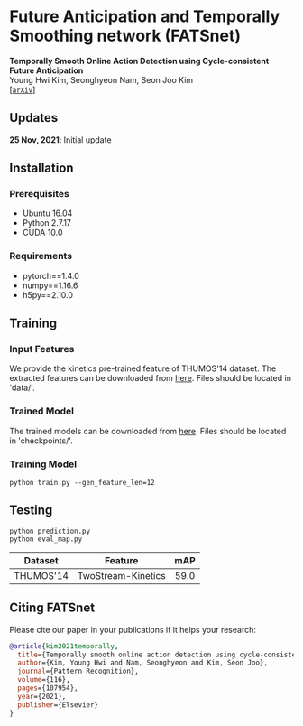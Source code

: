 # Future Anticipation and Temporally Smoothing network (FATSnet)
**Temporally Smooth Online Action Detection using Cycle-consistent Future Anticipation**  
Young Hwi Kim, Seonghyeon Nam, Seon Joo Kim  
[[`arXiv`](https://arxiv.org/abs/2104.08030)]

## Updates
**25 Nov, 2021**: Initial update

## Installation

### Prerequisites
- Ubuntu 16.04  
- Python 2.7.17   
- CUDA 10.0  

### Requirements
- pytorch==1.4.0  
- numpy==1.16.6
- h5py==2.10.0

## Training

### Input Features
We provide the kinetics pre-trained feature of THUMOS'14 dataset. The extracted features can be downloaded from [here](https://drive.google.com/file/d/1GwQjMq0Eyc3XWljeeaSqwbTal5y76Xwy/view?usp=sharing). Files should be located in 'data/'.  

### Trained Model
The trained models can be downloaded from [here](https://drive.google.com/file/d/1WeHyFq1v-Rch9qht_ACF2TLXGKizR_FI/view?usp=sharing). Files should be located in 'checkpoints/'.

### Training Model
```
python train.py --gen_feature_len=12
```

## Testing
```
python prediction.py
python eval_map.py
```

| Dataset | Feature | mAP | 
|:--------------:|:--------------:|:--------------:| 
| THUMOS'14 | TwoStream-Kinetics | 59.0 |


## Citing FATSnet
Please cite our paper in your publications if it helps your research:

```BibTeX
@article{kim2021temporally,
  title={Temporally smooth online action detection using cycle-consistent future anticipation},
  author={Kim, Young Hwi and Nam, Seonghyeon and Kim, Seon Joo},
  journal={Pattern Recognition},
  volume={116},
  pages={107954},
  year={2021},
  publisher={Elsevier}
}
```
